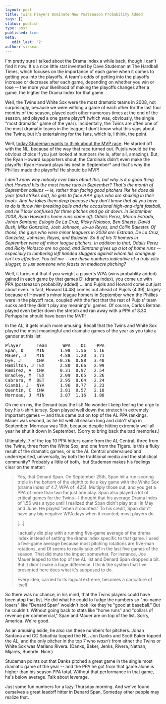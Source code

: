 ```yaml
---
layout: post
title: Twins Players Dominate New Postseason Probability Added
tags: []
status: publish
type: post
published: true
meta:
  _edit_last: '2'
author: sirsean
---
```

I'm pretty sure I talked about the Drama Index a while back, though I can't find it now. It's a nice little stat invented by Dave Studeman at The Hardball Times, which focuses on the importance of each game when it comes to getting you into the playoffs. A team's odds of getting into the playoffs increase or decrease after each game, depending on whether you win or lose -- the more your likelihood of making the playoffs changes after a game, the higher the Drama Index for that game.

Well, the Twins and White Sox were the most dramatic teams in 2008, not surprisingly, because we were withing a game of each other for the last four months of the season, played each other numerous times at the end of the season, and played a one game playoff (which was, obviously, the single "most dramatic" game of the year). Incidentally, the Twins are often one of the most dramatic teams in the league; I don't know what this says about the Twins, but it's entertaining for the fans, which is, I think, the point.

Well, <a href="http://www.hardballtimes.com/main/article/postseason-probability-added/">today Studeman wants to think about the MVP race</a>. He started off with the NL, because of the way that race turned out. Pujols would be the obvious choice if you just looked at numbers (he is, after all, amazing). But, the Ryan Howard supporters shout, the Cardinals didn't even make the playoffs! Ryan Howard plays his best in September* and that's why the Phillies made the playoffs! He should be MVP!

<em>I don't know why nobody ever talks about this, but why is it a good thing that Howard hits the most home runs in September? That's the month of September callups -- ie, rather than facing good pitchers like he does all year (and strikes out), he gets to face AAA guys who are shaking in their boots. And he takes them deep because they don't know that all you have to do is throw him breaking balls and the occasional high-and-tight fastball, and he'll look confused for three pitches and go sit down. In September 2008, Ryan Howard's home runs came off: Odalis Perez, Marco Estrada, Johan Santana, Eulogio De La Cruz, Ricky Nolasco, Ben Sheets, David Bush, Mike Gonzalez, Josh Johnson, Jo-Jo Reyes, and Collin Balester. Of those, the guys who were minor leaguers in 2008 are: Estrada, De La Cruz, Gonzalez, Johnson, Reyes, and Balester. So 6 of his 11 homers in September were off minor league pitchers. In addition to that, Odalis Perez and Ricky Nolasco are no good, and Santana gives up a lot of home runs -- especially to lumbering left handed sluggers against whom his changeup isn't as effective. You tell me -- are these numbers indicative of a truly elite slugger, or just someone who feasts on mediocre pitching?</em>

Well, it turns out that if you weight a player's WPA (wins probablity added) gained in each game by that games DI (drama index), you come up with PPA (postseason probability added) ... and Pujols and Howard come out just about even. In fact, Howard (4.48) comes out ahead of Pujols (4.39), largely because of Howard's minor league homers in September when the Phillies were in the playoff race, coupled with the fact that the rest of Pujols' team sucks and they didn't play any meaningful games. Of course, Carlos Beltran played even better down the stretch and ran away with a PPA of 8.30. Perhaps he should have been the MVP!

In the AL, it gets much more amusing. Recall that the Twins and White Sox played the most meaningful and dramatic games of the year as you take a gander at this list:
<pre>Player      Team      WPA    DI    PPA
Span, D     MIN      1.98  1.56   5.16
Mauer, J    MIN      4.88  1.20   3.71
Dye, J      CHA     -0.26  0.88   3.48
Hamilton, J TEX      2.80  0.66   2.99
Ramirez, A  CHA      0.31  0.97   2.54
Bradley, M  TEX      2.09  0.65   2.26
Cabrera, M  DET      2.95  0.64   2.24
Giambi, J   NYA      1.96  0.77   2.23
Quentin, C  CHA      3.81  0.57   2.18
Morneau, J  MIN      3.87  1.16   1.88</pre>
Oh me oh my, the Denard tops the list! No wonder I keep feeling the urge to buy his t-shirt jersey. Span played well down the stretech in extremely important games -- and thus came out on top of the AL PPA rankings. Mauer was second, as he hit well all season long and didn't stop in September. Morneau was 10th, because despite hitting extremely well all year he shut it down in September. (Sorry to bring back the bad memories.)

Ultimately, 7 of the top 10 PPA hitters came from the AL Central; three from the Twins, three from the White Sox, and one from the Tigers. Is this a fluky result of the dramatic games, or is the AL Central undervalued and underreported, universally, by both the traditional media and the statistical community? Probably a little of both,  but Studeman makes his feelings clear on the matter:
<blockquote>Yes, that Denard Span. On September 25th, Span hit a run-scoring triple in the bottom of the eighth to tie a key game with the White Sox (drama index of 4.7, WPA of .425). Multiply those out, and you get a PPA of more than two for just one play. Span also played a lot of critical games for the Twins—I thought that his average Drama Index of 1.56 was a typo until I realized that Span didn't play at all in May and June. He played "when it counted." To his credit, Span didn't have any big negative WPA days when it counted; most players do.

[...]

I actually did play with a running five-game average of the drama index instead of setting the drama index specific to that game. I used a five-game average because most pitching rotations are five-man rotations, and DI seems to really take off in the last five games of the season. That did mute the impact somewhat. For instance, Joe Mauer leaped to the top of the AL list and Denard Span dropped a bit. But it didn't make a huge difference. I think the system that I've presented here does what it's supposed to do.

Every idea, carried to its logical extreme, becomes a caricature of itself.</blockquote>
So there was no chance, in his mind, that the Twins players could have been atop that list. He did what he could to fudge the numbers so "no-name losers" like "Denard Span" wouldn't look like they're "good at baseball." But he couldn't. Without going back to stats like "home runs" and "dollars of revenue per commercial," Span and Mauer are on top of the list. Sorry, America. We're good.

As an amusing aside, he also ran these numbers for pitchers. Johan Santana and CC Sabathia topped the NL. Jon Danks and Scott Baker topped the AL, and the only pitcher in the top 7 who <em>wasn't</em> from either the Twins or White Sox was Mariano Rivera. (Danks, Baker, Jenks, Rivera, Nathan, Mijares, Buehrle. Nice.)

Studeman points out that Danks pitched a great game in the single most dramatic game of the year -- and the PPA he got from that game alone is higher than his season PPA total. Without that performance in that game, he's below average. Talk about leverage.

Just some fun numbers for a lazy Thursday morning. And we've found ourselves a great leadoff hitter in Denard Span. Someday other people may realize that.
